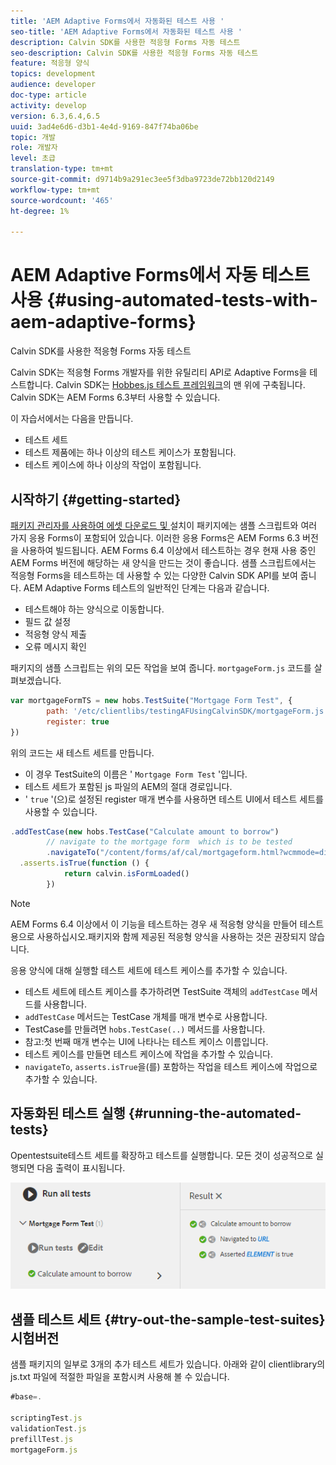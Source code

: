 ```yaml
---
title: 'AEM Adaptive Forms에서 자동화된 테스트 사용 '
seo-title: 'AEM Adaptive Forms에서 자동화된 테스트 사용 '
description: Calvin SDK를 사용한 적응형 Forms 자동 테스트
seo-description: Calvin SDK를 사용한 적응형 Forms 자동 테스트
feature: 적응형 양식
topics: development
audience: developer
doc-type: article
activity: develop
version: 6.3,6.4,6.5
uuid: 3ad4e6d6-d3b1-4e4d-9169-847f74ba06be
topic: 개발
role: 개발자
level: 초급
translation-type: tm+mt
source-git-commit: d9714b9a291ec3ee5f3dba9723de72bb120d2149
workflow-type: tm+mt
source-wordcount: '465'
ht-degree: 1%

---
```



# AEM Adaptive Forms에서 자동 테스트 사용 {#using-automated-tests-with-aem-adaptive-forms}

Calvin SDK를 사용한 적응형 Forms 자동 테스트

Calvin SDK는 적응형 Forms 개발자를 위한 유틸리티 API로 Adaptive Forms을 테스트합니다. Calvin SDK는 [Hobbes.js 테스트 프레임워크](https://docs.adobe.com/docs/en/aem/6-3/develop/ref/test-api/index.html)의 맨 위에 구축됩니다. Calvin SDK는 AEM Forms 6.3부터 사용할 수 있습니다.

이 자습서에서는 다음을 만듭니다.

* 테스트 세트
* 테스트 제품에는 하나 이상의 테스트 케이스가 포함됩니다.
* 테스트 케이스에 하나 이상의 작업이 포함됩니다.

## 시작하기 {#getting-started}

[패키지 관리자를 사용하여 에셋 다운로드 및 ](assets/testingadaptiveformsusingcalvinsdk1.zip)설치이 패키지에는 샘플 스크립트와 여러 가지 응용 Forms이 포함되어 있습니다. 이러한 응용 Forms은 AEM Forms 6.3 버전을 사용하여 빌드됩니다. AEM Forms 6.4 이상에서 테스트하는 경우 현재 사용 중인 AEM Forms 버전에 해당하는 새 양식을 만드는 것이 좋습니다. 샘플 스크립트에서는 적응형 Forms을 테스트하는 데 사용할 수 있는 다양한 Calvin SDK API를 보여 줍니다. AEM Adaptive Forms 테스트의 일반적인 단계는 다음과 같습니다.

* 테스트해야 하는 양식으로 이동합니다.
* 필드 값 설정
* 적응형 양식 제출
* 오류 메시지 확인

패키지의 샘플 스크립트는 위의 모든 작업을 보여 줍니다.
`mortgageForm.js` 코드를 살펴보겠습니다.

```javascript
var mortgageFormTS = new hobs.TestSuite("Mortgage Form Test", {
        path: '/etc/clientlibs/testingAFUsingCalvinSDK/mortgageForm.js',
        register: true
})
```

위의 코드는 새 테스트 세트를 만듭니다.

* 이 경우 TestSuite의 이름은 &#39; `Mortgage Form Test` &#39;입니다.
* 테스트 세트가 포함된 js 파일의 AEM의 절대 경로입니다.
* &#39; `true` &#39;(으)로 설정된 register 매개 변수를 사용하면 테스트 UI에서 테스트 세트를 사용할 수 있습니다.

```javascript
.addTestCase(new hobs.TestCase("Calculate amount to borrow")
        // navigate to the mortgage form  which is to be tested
        .navigateTo("/content/forms/af/cal/mortgageform.html?wcmmode=disabled")
  .asserts.isTrue(function () {
            return calvin.isFormLoaded()
        })
```

>[!NOTE]
>
>AEM Forms 6.4 이상에서 이 기능을 테스트하는 경우 새 적응형 양식을 만들어 테스트용으로 사용하십시오.패키지와 함께 제공된 적응형 양식을 사용하는 것은 권장되지 않습니다.

응용 양식에 대해 실행할 테스트 세트에 테스트 케이스를 추가할 수 있습니다.

* 테스트 세트에 테스트 케이스를 추가하려면 TestSuite 객체의 `addTestCase` 메서드를 사용합니다.
* `addTestCase` 메서드는 TestCase 개체를 매개 변수로 사용합니다.
* TestCase를 만들려면 `hobs.TestCase(..)` 메서드를 사용합니다.
* 참고:첫 번째 매개 변수는 UI에 나타나는 테스트 케이스 이름입니다.
* 테스트 케이스를 만들면 테스트 케이스에 작업을 추가할 수 있습니다.
* `navigateTo`, `asserts.isTrue`을(를) 포함하는 작업을 테스트 케이스에 작업으로 추가할 수 있습니다.

## 자동화된 테스트 실행 {#running-the-automated-tests}

[](http://localhost:4502/libs/granite/testing/hobbes.html)Opentestsuite테스트 세트를 확장하고 테스트를 실행합니다. 모든 것이 성공적으로 실행되면 다음 출력이 표시됩니다.

![calvinsdk](assets/calvinimage.png)

## 샘플 테스트 세트 {#try-out-the-sample-test-suites} 시험버전

샘플 패키지의 일부로 3개의 추가 테스트 세트가 있습니다. 아래와 같이 clientlibrary의 js.txt 파일에 적절한 파일을 포함시켜 사용해 볼 수 있습니다.

```javascript
#base=.

scriptingTest.js
validationTest.js
prefillTest.js
mortgageForm.js
```
